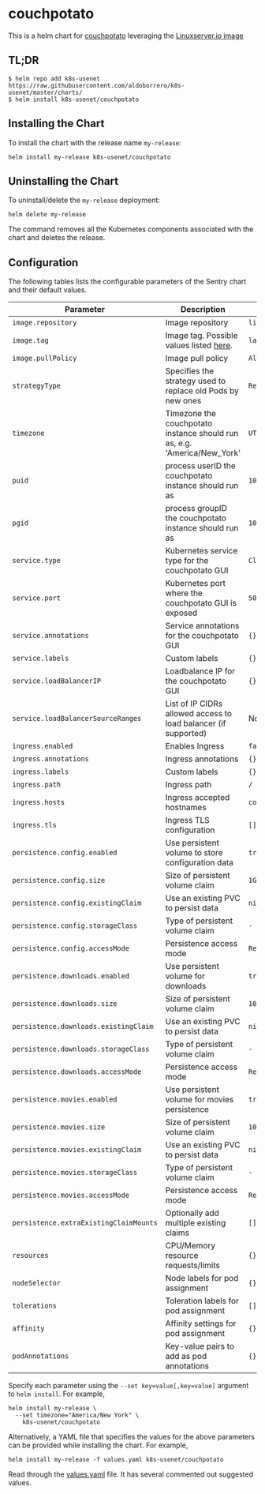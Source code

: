 # couchpotato

This is a helm chart for [couchpotato](https://github.com/CouchPotato/CouchPotatoServer/) leveraging the [Linuxserver.io image](https://hub.docker.com/r/linuxserver/couchpotato/)

## TL;DR

```shell
$ helm repo add k8s-usenet https://raw.githubusercontent.com/aldoborrero/k8s-usenet/master/charts/
$ helm install k8s-usenet/couchpotato
```

## Installing the Chart

To install the chart with the release name `my-release`:

```console
helm install my-release k8s-usenet/couchpotato
```

## Uninstalling the Chart

To uninstall/delete the `my-release` deployment:

```console
helm delete my-release
```

The command removes all the Kubernetes components associated with the chart and deletes the release.

## Configuration

The following tables lists the configurable parameters of the Sentry chart and their default values.

| Parameter                              | Description                                                                                       | Default                   |
| -------------------------------------- | ------------------------------------------------------------------------------------------------- | ------------------------- |
| `image.repository`                     | Image repository                                                                                  | `linuxserver/couchpotato` |
| `image.tag`                            | Image tag. Possible values listed [here](https://hub.docker.com/r/linuxserver/couchpotato/tags/). | `latest`            |
| `image.pullPolicy`                     | Image pull policy                                                                                 | `Always`                  |
| `strategyType`                         | Specifies the strategy used to replace old Pods by new ones                                       | `Recreate`                |
| `timezone`                             | Timezone the couchpotato instance should run as, e.g. 'America/New_York'                          | `UTC`                     |
| `puid`                                 | process userID the couchpotato instance should run as                                             | `1001`                    |
| `pgid`                                 | process groupID the couchpotato instance should run as                                            | `1001`                    |
| `service.type`                         | Kubernetes service type for the couchpotato GUI                                                   | `ClusterIP`               |
| `service.port`                         | Kubernetes port where the couchpotato GUI is exposed                                              | `5050`                    |
| `service.annotations`                  | Service annotations for the couchpotato GUI                                                       | `{}`                      |
| `service.labels`                       | Custom labels                                                                                     | `{}`                      |
| `service.loadBalancerIP`               | Loadbalance IP for the couchpotato GUI                                                            | `{}`                      |
| `service.loadBalancerSourceRanges`     | List of IP CIDRs allowed access to load balancer (if supported)                                   | None                      |
| `ingress.enabled`                      | Enables Ingress                                                                                   | `false`                   |
| `ingress.annotations`                  | Ingress annotations                                                                               | `{}`                      |
| `ingress.labels`                       | Custom labels                                                                                     | `{}`                      |
| `ingress.path`                         | Ingress path                                                                                      | `/`                       |
| `ingress.hosts`                        | Ingress accepted hostnames                                                                        | `couchpotato.local`       |
| `ingress.tls`                          | Ingress TLS configuration                                                                         | `[]`                      |
| `persistence.config.enabled`           | Use persistent volume to store configuration data                                                 | `true`                    |
| `persistence.config.size`              | Size of persistent volume claim                                                                   | `1Gi`                     |
| `persistence.config.existingClaim`     | Use an existing PVC to persist data                                                               | `nil`                     |
| `persistence.config.storageClass`      | Type of persistent volume claim                                                                   | `-`                       |
| `persistence.config.accessMode`        | Persistence access mode                                                                           | `ReadWriteOnce`           |
| `persistence.downloads.enabled`        | Use persistent volume for downloads                                                               | `true`                    |
| `persistence.downloads.size`           | Size of persistent volume claim                                                                   | `10Gi`                    |
| `persistence.downloads.existingClaim`  | Use an existing PVC to persist data                                                               | `nil`                     |
| `persistence.downloads.storageClass`   | Type of persistent volume claim                                                                   | `-`                       |
| `persistence.downloads.accessMode`     | Persistence access mode                                                                           | `ReadWriteOnce`           |
| `persistence.movies.enabled`           | Use persistent volume for movies persistence                                                      | `true`                    |
| `persistence.movies.size`              | Size of persistent volume claim                                                                   | `10Gi`                    |
| `persistence.movies.existingClaim`     | Use an existing PVC to persist data                                                               | `nil`                     |
| `persistence.movies.storageClass`      | Type of persistent volume claim                                                                   | `-`                       |
| `persistence.movies.accessMode`        | Persistence access mode                                                                           | `ReadWriteOnce`           |
| `persistence.extraExistingClaimMounts` | Optionally add multiple existing claims                                                           | `[]`                      |
| `resources`                            | CPU/Memory resource requests/limits                                                               | `{}`                      |
| `nodeSelector`                         | Node labels for pod assignment                                                                    | `{}`                      |
| `tolerations`                          | Toleration labels for pod assignment                                                              | `[]`                      |
| `affinity`                             | Affinity settings for pod assignment                                                              | `{}`                      |
| `podAnnotations`                       | Key-value pairs to add as pod annotations                                                         | `{}`                      |

Specify each parameter using the `--set key=value[,key=value]` argument to `helm install`. For example,

```console
helm install my-release \
  --set timezone="America/New York" \
    k8s-usenet/couchpotato
```

Alternatively, a YAML file that specifies the values for the above parameters can be provided while installing the chart. For example,

```console
helm install my-release -f values.yaml k8s-usenet/couchpotato
```

Read through the [values.yaml](values.yaml) file. It has several commented out suggested values.

